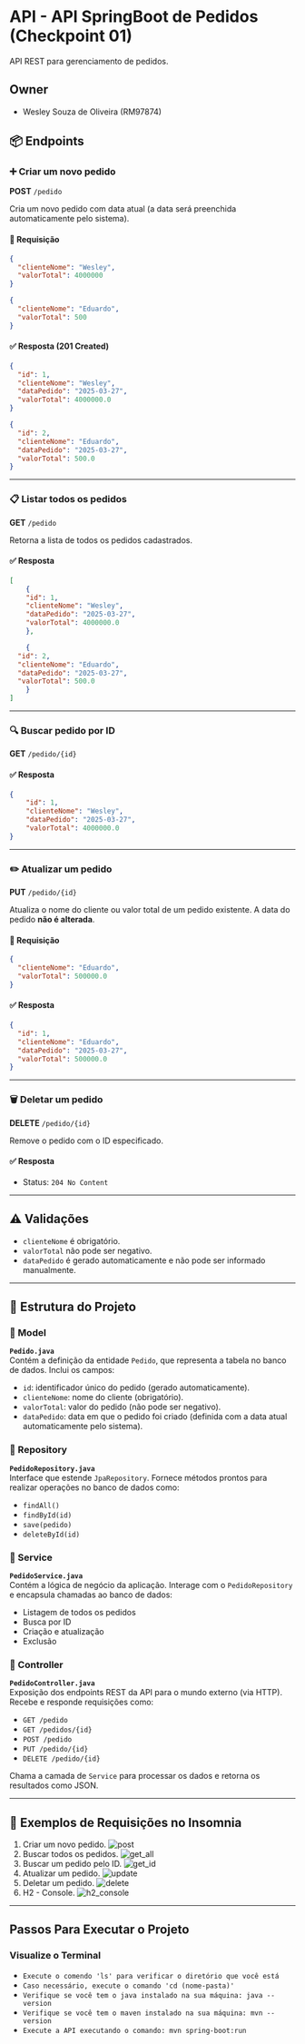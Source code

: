 # API - API SpringBoot de Pedidos (Checkpoint 01)

API REST para gerenciamento de pedidos.

## Owner

 - Wesley Souza de Oliveira (RM97874)

## 📦 Endpoints

### ➕ Criar um novo pedido

**POST** `/pedido`

Cria um novo pedido com data atual (a data será preenchida automaticamente pelo sistema).

#### 🔸 Requisição

```json
{
  "clienteNome": "Wesley",
  "valorTotal": 4000000
}

{
  "clienteNome": "Eduardo",
  "valorTotal": 500
}
```

#### ✅ Resposta (201 Created)

```json
{
  "id": 1,
  "clienteNome": "Wesley",
  "dataPedido": "2025-03-27",
  "valorTotal": 4000000.0
}

{
  "id": 2,
  "clienteNome": "Eduardo",
  "dataPedido": "2025-03-27",
  "valorTotal": 500.0
}
```

---

### 📋 Listar todos os pedidos

**GET** `/pedido`

Retorna a lista de todos os pedidos cadastrados.

#### ✅ Resposta

```json
[
    {
    "id": 1,
    "clienteNome": "Wesley",
    "dataPedido": "2025-03-27",
    "valorTotal": 4000000.0
    },

    {
  "id": 2,
  "clienteNome": "Eduardo",
  "dataPedido": "2025-03-27",
  "valorTotal": 500.0
    }
]
```

---

### 🔍 Buscar pedido por ID

**GET** `/pedido/{id}`

#### ✅ Resposta

```json
{
    "id": 1,
    "clienteNome": "Wesley",
    "dataPedido": "2025-03-27",
    "valorTotal": 4000000.0
}
```

---

### ✏️ Atualizar um pedido

**PUT** `/pedido/{id}`

Atualiza o nome do cliente ou valor total de um pedido existente. A data do pedido **não é alterada**.

#### 🔸 Requisição

```json
{
  "clienteNome": "Eduardo",
  "valorTotal": 500000.0
}
```

#### ✅ Resposta

```json
{
  "id": 1,
  "clienteNome": "Eduardo",
  "dataPedido": "2025-03-27",
  "valorTotal": 500000.0
}
```

---

### 🗑️ Deletar um pedido

**DELETE** `/pedido/{id}`

Remove o pedido com o ID especificado.

#### ✅ Resposta

- Status: `204 No Content`

---

## ⚠️ Validações

- `clienteNome` é obrigatório.
- `valorTotal` não pode ser negativo.
- `dataPedido` é gerado automaticamente e não pode ser informado manualmente.


---

## 🧱 Estrutura do Projeto

### 📂 Model
**`Pedido.java`**  
Contém a definição da entidade `Pedido`, que representa a tabela no banco de dados. Inclui os campos:
- `id`: identificador único do pedido (gerado automaticamente).
- `clienteNome`: nome do cliente (obrigatório).
- `valorTotal`: valor do pedido (não pode ser negativo).
- `dataPedido`: data em que o pedido foi criado (definida com a data atual automaticamente pelo sistema).

### 📂 Repository
**`PedidoRepository.java`**  
Interface que estende `JpaRepository`. Fornece métodos prontos para realizar operações no banco de dados como:
- `findAll()`
- `findById(id)`
- `save(pedido)`
- `deleteById(id)`

### 📂 Service
**`PedidoService.java`**  
Contém a lógica de negócio da aplicação. Interage com o `PedidoRepository` e encapsula chamadas ao banco de dados:
- Listagem de todos os pedidos
- Busca por ID
- Criação e atualização
- Exclusão

### 📂 Controller
**`PedidoController.java`**  
Exposição dos endpoints REST da API para o mundo externo (via HTTP). Recebe e responde requisições como:
- `GET /pedido`
- `GET /pedidos/{id}`
- `POST /pedido`
- `PUT /pedido/{id}`
- `DELETE /pedido/{id}`

Chama a camada de `Service` para processar os dados e retorna os resultados como JSON.


---


## 📸 Exemplos de Requisições no Insomnia

1. Criar um novo pedido.
    ![post](./src/main/java/br/com/fiap/checkpoint1/assets/img/post.png)
2. Buscar todos os pedidos.
    ![get_all](./src/main/java/br/com/fiap/checkpoint1/assets/img/get_all.png)
3. Buscar um pedido pelo ID.
    ![get_id](./src/main/java/br/com/fiap/checkpoint1/assets/img/get_id.png)
4. Atualizar um pedido.
    ![update](./src/main/java/br/com/fiap/checkpoint1/assets/img/update.png)
5. Deletar um pedido.
    ![delete](./src/main/java/br/com/fiap/checkpoint1/assets/img/delete.png)
6. H2 - Console.
    ![h2_console](./src/main/java/br/com/fiap/checkpoint1/assets/img/h2_console.png)

---


## Passos Para Executar o Projeto

### Visualize o Terminal

- `Execute o comendo 'ls' para verificar o diretório que você está` 
- `Caso necessário, execute o comando 'cd (nome-pasta)'` 
- `Verifique se você tem o java instalado na sua máquina: java --version`
- `Verifique se você tem o maven instalado na sua máquina: mvn --version`
- `Execute a API executando o comando: mvn spring-boot:run`